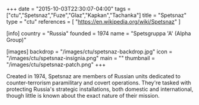 +++
date = "2015-10-03T22:30:07-04:00"
tags = ["ctu","Spetsnaz","Fuze","Glaz","Kapkan","Tachanka"]
title = "Spetsnaz"
type = "ctu"
references = [
  "https://en.wikipedia.org/wiki/Spetsnaz"
]

[info]
  country = "Russia"
  founded = 1974
  name = "Spetsgruppa 'A' (Alpha Group)"

[images]
  backdrop = "/images/ctu/spetsnaz-backdrop.jpg"
  icon = "/images/ctu/spetsnaz-insignia.png"
  main = ""
  thumbnail = "/images/ctu/spetsnaz-patch.png"
+++

Created in 1974, Spetsnaz are members of Russian units dedicated to counter-terrorism paramilitary and covert operations. They're tasked with protecting Russia's strategic installations, both domestic and international, though little is known about the exact nature of their mission.
